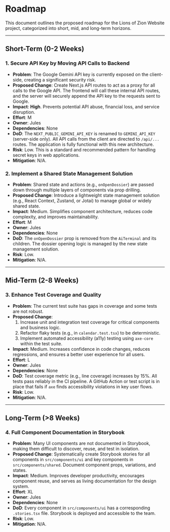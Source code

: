 # Roadmap

This document outlines the proposed roadmap for the Lions of Zion Website project, categorized into short, mid, and long-term horizons.

---

## Short-Term (0-2 Weeks)

### 1. Secure API Key by Moving API Calls to Backend

-   **Problem**: The Google Gemini API key is currently exposed on the client-side, creating a significant security risk.
-   **Proposed Change**: Create Next.js API routes to act as a proxy for all calls to the Google API. The frontend will call these internal API routes, and the server will securely append the API key to the requests sent to Google.
-   **Impact**: **High**. Prevents potential API abuse, financial loss, and service disruption.
-   **Effort**: M
-   **Owner**: Jules
-   **Dependencies**: None
-   **DoD**: The `NEXT_PUBLIC_GEMINI_API_KEY` is renamed to `GEMINI_API_KEY` (server-side only). All API calls from the client are directed to `/api/...` routes. The application is fully functional with this new architecture.
-   **Risk**: Low. This is a standard and recommended pattern for handling secret keys in web applications.
-   **Mitigation**: N/A.

### 2. Implement a Shared State Management Solution

-   **Problem**: Shared state and actions (e.g., `onOpenDossier`) are passed down through multiple layers of components via prop drilling.
-   **Proposed Change**: Introduce a lightweight state management solution (e.g., React Context, Zustand, or Jotai) to manage global or widely shared state.
-   **Impact**: Medium. Simplifies component architecture, reduces code complexity, and improves maintainability.
-   **Effort**: M
-   **Owner**: Jules
-   **Dependencies**: None
-   **DoD**: The `onOpenDossier` prop is removed from the `AiTerminal` and its children. The dossier opening logic is managed by the new state management solution.
-   **Risk**: Low.
-   **Mitigation**: N/A.

---

## Mid-Term (2-8 Weeks)

### 3. Enhance Test Coverage and Quality

-   **Problem**: The current test suite has gaps in coverage and some tests are not robust.
-   **Proposed Change**:
    1.  Increase unit and integration test coverage for critical components and business logic.
    2.  Refactor flaky tests (e.g., in `calendar.test.tsx`) to be deterministic.
    3.  Implement automated accessibility (a11y) testing using `axe-core` within the test suite.
-   **Impact**: Medium. Increases confidence in code changes, reduces regressions, and ensures a better user experience for all users.
-   **Effort**: L
-   **Owner**: Jules
-   **Dependencies**: None
-   **DoD**: Test coverage metric (e.g., line coverage) increases by 15%. All tests pass reliably in the CI pipeline. A GitHub Action or test script is in place that fails if `axe` finds accessibility violations in key user flows.
-   **Risk**: Low.
-   **Mitigation**: N/A.

---

## Long-Term (>8 Weeks)

### 4. Full Component Documentation in Storybook

-   **Problem**: Many UI components are not documented in Storybook, making them difficult to discover, reuse, and test in isolation.
-   **Proposed Change**: Systematically create Storybook stories for all components in `src/components/ui` and key components in `src/components/shared`. Document component props, variations, and states.
-   **Impact**: Medium. Improves developer productivity, encourages component reuse, and serves as living documentation for the design system.
-   **Effort**: XL
-   **Owner**: Jules
-   **Dependencies**: None
-   **DoD**: Every component in `src/components/ui` has a corresponding `.stories.tsx` file. Storybook is deployed and accessible to the team.
-   **Risk**: Low.
-   **Mitigation**: N/A.
